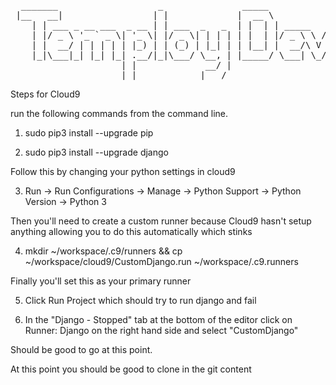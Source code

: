 <pre>
  _______                   _               _____             
 |__   __|                 | |             |  __ \            
    | | ___ _ __ ___  _ __ | | ___  _   _  | |  | | _____   __
    | |/ _ \ '_ ` _ \| '_ \| |/ _ \| | | | | |  | |/ _ \ \ / /
    | |  __/ | | | | | |_) | | (_) | |_| | | |__| |  __/\ V / 
    |_|\___|_| |_| |_| .__/|_|\___/ \__, | |_____/ \___| \_/  
                     | |             __/ |                    
                     |_|            |___/                                       
</pre>
Steps for Cloud9

run the following commands from the command line.

1. sudo pip3 install --upgrade pip

2. sudo pip3 install --upgrade django

Follow this by changing your python settings in cloud9

3. Run -> Run Configurations -> Manage -> Python Support -> Python Version -> Python 3

Then you'll need to create a custom runner because Cloud9 hasn't setup anything allowing you to do this automatically which stinks

4. mkdir ~/workspace/.c9/runners && cp ~/workspace/cloud9/CustomDjango.run ~/workspace/.c9.runners

Finally you'll set this as your primary runner

5. Click Run Project which should try to run django and fail

6. In the "Django - Stopped" tab at the bottom of the editor click on Runner: Django on the right hand side and select "CustomDjango"

Should be good to go at this point.

At this point you should be good to clone in the git content
 
